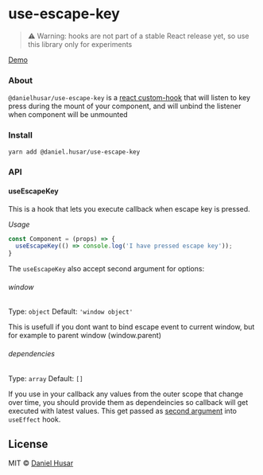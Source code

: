 # use-escape-key

> ⚠️ Warning: hooks are not part of a stable React release yet, so use this library only for experiments

[Demo](https://codesandbox.io/s/3v0kkjx315)

### About

`@danielhusar/use-escape-key` is a [react custom-hook](https://reactjs.org/docs/hooks-custom.html) that will listen to key press during the mount of your component, and will unbind the listener when component will be unmounted

### Install

```bash
yarn add @daniel.husar/use-escape-key
```

### API

#### useEscapeKey

This is a hook that lets you execute callback when escape key is pressed.

_Usage_

```jsx
const Component = (props) => {
  useEscapeKey(() => console.log('I have pressed escape key'));
}
```

The `useEscapeKey` also accept second argument for options:
###### window

Type: `object`
Default: `'window object'`

This is usefull if you dont want to bind escape event to current window, but for example to parent window (window.parent)

###### dependencies

Type: `array`
Default: `[]`

If you use in your callback any values from the outer scope that change over time, you should provide them as dependeincies so callback will get executed with latest values. This get passed as [second argument](https://reactjs.org/docs/hooks-effect.html#tip-optimizing-performance-by-skipping-effects) into `useEffect` hook.

## License

MIT © [Daniel Husar](https://github.com/danielhusar)
